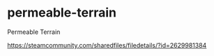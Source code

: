 # permeable-terrain
Permeable Terrain

https://steamcommunity.com/sharedfiles/filedetails/?id=2629981384